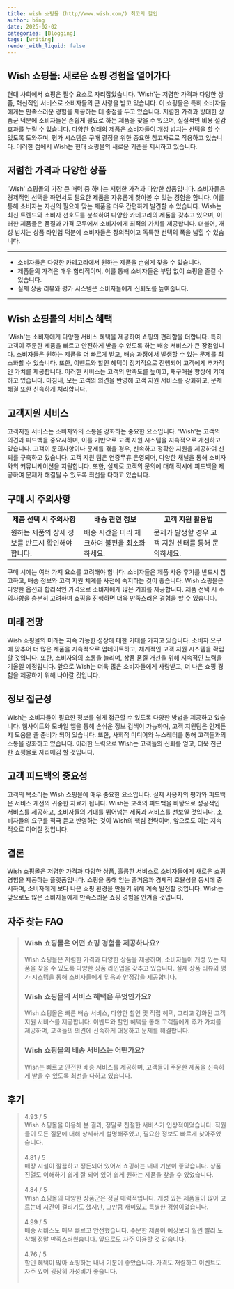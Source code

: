 ```yaml
---
title: wish 쇼핑몰 (http//www.wish.com/) 최고의 할인
author: bing
date: 2025-02-02
categories: [Blogging]
tags: [writing]
render_with_liquid: false
---
```



<h2 id='쇼핑몰_별미'>Wish 쇼핑몰: 새로운 쇼핑 경험을 열어가다</h2>

<p>현대 사회에서 쇼핑은 필수 요소로 자리잡았습니다. 'Wish'는 저렴한 가격과 다양한 상품, 혁신적인 서비스로 소비자들의 큰 사랑을 받고 있습니다. 이 쇼핑몰은 특히 소비자들에게는 만족스러운 경험을 제공하는 데 중점을 두고 있습니다. 저렴한 가격과 방대한 상품군 덕분에 소비자들은 손쉽게 필요로 하는 제품을 찾을 수 있으며, 실질적인 비용 절감 효과를 누릴 수 있습니다. 다양한 형태의 제품은 소비자들이 개성 넘치는 선택을 할 수 있도록 도와주며, 평가 시스템은 구매 결정을 위한 중요한 참고자료로 작용하고 있습니다. 이러한 점에서 Wish는 현대 쇼핑몰의 새로운 기준을 제시하고 있습니다.</p>

<h2 id='저렴한_가격과_다양한_상품'>저렴한 가격과 다양한 상품</h2>

<p>'Wish' 쇼핑몰의 가장 큰 매력 중 하나는 저렴한 가격과 다양한 상품입니다. 소비자들은 경제적인 선택을 하면서도 필요한 제품을 자유롭게 찾아볼 수 있는 경험을 합니다. 이를 통해 소비자는 자신의 필요에 맞는 제품을 더욱 간편하게 발견할 수 있습니다. Wish는 최신 트렌드와 소비자 선호도를 분석하여 다양한 카테고리의 제품을 갖추고 있으며, 이러한 제품들은 품질과 가격 모두에서 소비자에게 최적의 가치를 제공합니다. 더불어, 개성 넘치는 상품 라인업 덕분에 소비자들은 창의적이고 독특한 선택의 폭을 넓힐 수 있습니다. </p>

<hr />

<ul>
    <li>소비자들은 다양한 카테고리에서 원하는 제품을 손쉽게 찾을 수 있습니다.</li>
    <li>제품들의 가격은 매우 합리적이며, 이를 통해 소비자들은 부담 없이 쇼핑을 즐길 수 있습니다.</li>
    <li>실제 상품 리뷰와 평가 시스템은 소비자들에게 신뢰도를 높여줍니다.</li>
</ul>

<hr />

<h2 id='서비스_혜택'>Wish 쇼핑몰의 서비스 혜택</h2>

<p>'Wish'는 소비자에게 다양한 서비스 혜택을 제공하여 쇼핑의 편리함을 더합니다. 특히 고객이 주문한 제품을 빠르고 안전하게 받을 수 있도록 하는 배송 서비스가 큰 장점입니다. 소비자들은 원하는 제품을 더 빠르게 받고, 배송 과정에서 발생할 수 있는 문제를 최소화할 수 있습니다. 또한, 이벤트와 할인 혜택이 정기적으로 진행되어 고객에게 추가적인 가치를 제공합니다. 이러한 서비스는 고객의 만족도를 높이고, 재구매율 향상에 기여하고 있습니다. 마침내, 모든 고객의 의견을 반영해 고객 지원 서비스를 강화하고, 문제 해결 또한 신속하게 처리합니다.</p>

<h2 id='고객지원서비스'>고객지원 서비스</h2>

<p>고객지원 서비스는 소비자와의 소통을 강화하는 중요한 요소입니다. 'Wish'는 고객의 의견과 피드백을 중요시하며, 이를 기반으로 고객 지원 시스템을 지속적으로 개선하고 있습니다. 고객이 문의사항이나 문제를 겪을 경우, 신속하고 정확한 지원을 제공하여 신뢰를 구축하고 있습니다. 고객 지원 팀은 연중무휴 운영되며, 다양한 채널을 통해 소비자와의 커뮤니케이션을 지원합니다. 또한, 실제로 고객의 문의에 대해 적시에 피드백을 제공하여 문제가 해결될 수 있도록 최선을 다하고 있습니다.</p>

<h2 id='주의사항'>구매 시 주의사항</h2>

<table>
    <tr>
        <td style="text-align: center; height: 17px;"><b>제품 선택 시 주의사항</b></td>
        <td style="text-align: center; height: 17px;"><b>배송 관련 정보</b></td>
        <td style="text-align: center; height: 17px;"><b>고객 지원 활용법</b></td>
    </tr>
    <tr>
        <td>원하는 제품의 상세 정보를 반드시 확인해야 합니다.</td>
        <td>배송 시간을 미리 체크하여 불편을 최소화하세요.</td>
        <td>문제가 발생할 경우 고객 지원 센터를 통해 문의하세요.</td>
    </tr>
</table>

<p>구매 시에는 여러 가지 요소를 고려해야 합니다. 소비자들은 제품 사용 후기를 반드시 참고하고, 배송 정보와 고객 지원 체계를 사전에 숙지하는 것이 좋습니다. Wish 쇼핑몰은 다양한 옵션과 합리적인 가격으로 소비자에게 많은 기회를 제공합니다. 제품 선택 시 주의사항을 충분히 고려하며 쇼핑을 진행하면 더욱 만족스러운 경험을 할 수 있습니다.</p>

<h2 id='미래_전망'>미래 전망</h2>

<p>Wish 쇼핑몰의 미래는 지속 가능한 성장에 대한 기대를 가지고 있습니다. 소비자 요구에 맞추어 더 많은 제품을 지속적으로 업데이트하고, 체계적인 고객 지원 시스템을 확립할 것입니다. 또한, 소비자와의 소통을 늘리며, 상품 품질 개선을 위해 지속적인 노력을 기울일 예정입니다. 앞으로 Wish는 더욱 많은 소비자들에게 사랑받고, 더 나은 쇼핑 경험을 제공하기 위해 나아갈 것입니다.</p>

<h2 id='정보_접근성'>정보 접근성</h2>

<p>Wish는 소비자들이 필요한 정보를 쉽게 접근할 수 있도록 다양한 방법을 제공하고 있습니다. 웹사이트와 모바일 앱을 통해 손쉬운 정보 검색이 가능하며, 고객 지원팀은 언제든지 도움을 줄 준비가 되어 있습니다. 또한, 사회적 미디어와 뉴스레터를 통해 고객들과의 소통을 강화하고 있습니다. 이러한 노력으로 Wish는 고객들의 신뢰를 얻고, 더욱 친근한 쇼핑몰로 자리매김 할 것입니다.</p>

<h2 id='고객_피드백'>고객 피드백의 중요성</h2>

<p>고객의 목소리는 Wish 쇼핑몰에 매우 중요한 요소입니다. 실제 사용자의 평가와 피드백은 서비스 개선의 귀중한 자료가 됩니다. Wish는 고객의 피드백을 바탕으로 성공적인 서비스를 제공하고, 소비자들의 기대를 뛰어넘는 제품과 서비스를 선보일 것입니다. 소비자들의 요구를 적극 듣고 반영하는 것이 Wish의 핵심 전략이며, 앞으로도 이는 지속적으로 이어질 것입니다.</p>

<h2 id='결론'>결론</h2>

<p>Wish 쇼핑몰은 저렴한 가격과 다양한 상품, 훌륭한 서비스로 소비자들에게 새로운 쇼핑 경험을 제공하는 플랫폼입니다. 쇼핑을 통해 얻는 즐거움과 경제적 효율성을 동시에 중시하며, 소비자에게 보다 나은 쇼핑 환경을 만들기 위해 계속 발전할 것입니다. Wish는 앞으로도 많은 소비자들에게 만족스러운 쇼핑 경험을 안겨줄 것입니다.</p>


<h2 id='자주_찾는_FAQ'>자주 찾는 FAQ</h2>
<div itemscope="" itemtype="https://schema.org/FAQPage"> 
<blockquote> 
<div itemscope="" itemprop="mainEntity" itemtype="https://schema.org/Question"> 
<h3 itemprop="name">Wish 쇼핑몰은 어떤 쇼핑 경험을 제공하나요?</h3> 
<div itemscope="" itemprop="acceptedAnswer" itemtype="https://schema.org/Answer"> 
<span itemprop="text"> 
<p>Wish 쇼핑몰은 저렴한 가격과 다양한 상품을 제공하며, 소비자들이 개성 있는 제품을 찾을 수 있도록 다양한 상품 라인업을 갖추고 있습니다. 실제 상품 리뷰와 평가 시스템을 통해 소비자들에게 믿음과 안정감을 제공합니다.</p> 
</span> 
</div> 
</div> 

<div itemscope="" itemprop="mainEntity" itemtype="https://schema.org/Question"> 
<h3 itemprop="name">Wish 쇼핑몰의 서비스 혜택은 무엇인가요?</h3> 
<div itemscope="" itemprop="acceptedAnswer" itemtype="https://schema.org/Answer"> 
<span itemprop="text"> 
<p>Wish 쇼핑몰은 빠른 배송 서비스, 다양한 할인 및 적립 혜택, 그리고 강화된 고객 지원 서비스를 제공합니다. 이벤트와 할인 혜택을 통해 고객들에게 추가 가치를 제공하며, 고객들의 의견에 신속하게 대응하고 문제를 해결합니다.</p> 
</span> 
</div> 
</div> 

<div itemscope="" itemprop="mainEntity" itemtype="https://schema.org/Question"> 
<h3 itemprop="name">Wish 쇼핑몰의 배송 서비스는 어떤가요?</h3> 
<div itemscope="" itemprop="acceptedAnswer" itemtype="https://schema.org/Answer"> 
<span itemprop="text"> 
<p>Wish는 빠르고 안전한 배송 서비스를 제공하며, 고객들이 주문한 제품을 신속하게 받을 수 있도록 최선을 다하고 있습니다.</p> 
</span> 
</div> 
</div> 

</blockquote> 
</div>
<h2 id='후기'>후기</h2>
<div itemscope itemtype="https://schema.org/Product">
  <blockquote>
  <div itemprop="review" itemscope itemtype="https://schema.org/Review">
      <div itemprop="reviewRating" itemscope itemtype="https://schema.org/Rating"> <span itemprop="ratingValue">4.93</span> / <span itemprop="bestRating">5</span> </div>
      <span itemprop="reviewBody">Wish 쇼핑몰을 이용해 본 결과, 정말로 친절한 서비스가 인상적이었습니다. 직원들이 모든 질문에 대해 상세하게 설명해주었고, 필요한 정보도 빠르게 찾아주었습니다.</span>
  </div>
  <br>
  <div itemprop="review" itemscope itemtype="https://schema.org/Review">
      <div itemprop="reviewRating" itemscope itemtype="https://schema.org/Rating"> <span itemprop="ratingValue">4.81</span> / <span itemprop="bestRating">5</span> </div>
      <span itemprop="reviewBody">매장 시설이 깔끔하고 정돈되어 있어서 쇼핑하는 내내 기분이 좋았습니다. 상품 진열도 이해하기 쉽게 잘 되어 있어 쉽게 원하는 제품을 찾을 수 있었습니다.</span>
  </div>
  <br>
  <div itemprop="review" itemscope itemtype="https://schema.org/Review">
      <div itemprop="reviewRating" itemscope itemtype="https://schema.org/Rating"> <span itemprop="ratingValue">4.84</span> / <span itemprop="bestRating">5</span> </div>
      <span itemprop="reviewBody">Wish 쇼핑몰의 다양한 상품군은 정말 매력적입니다. 개성 있는 제품들이 많아 고르는데 시간이 걸리기도 했지만, 그만큼 재미있고 특별한 경험이었습니다.</span>
  </div>
  <br>
  <div itemprop="review" itemscope itemtype="https://schema.org/Review">
      <div itemprop="reviewRating" itemscope itemtype="https://schema.org/Rating"> <span itemprop="ratingValue">4.99</span> / <span itemprop="bestRating">5</span> </div>
      <span itemprop="reviewBody">배송 서비스도 매우 빠르고 안전했습니다. 주문한 제품이 예상보다 훨씬 빨리 도착해 정말 만족스러웠습니다. 앞으로도 자주 이용할 것 같습니다.</span>
  </div>
  <br>
  <div itemprop="review" itemscope itemtype="https://schema.org/Review">
      <div itemprop="reviewRating" itemscope itemtype="https://schema.org/Rating"> <span itemprop="ratingValue">4.76</span> / <span itemprop="bestRating">5</span> </div>
      <span itemprop="reviewBody">할인 혜택이 많아 쇼핑하는 내내 기분이 좋았습니다. 가격도 저렴하고 이벤트도 자주 있어 굉장히 가성비가 좋습니다.</span>
  </div>
  <br>
  </blockquote>
</div>
